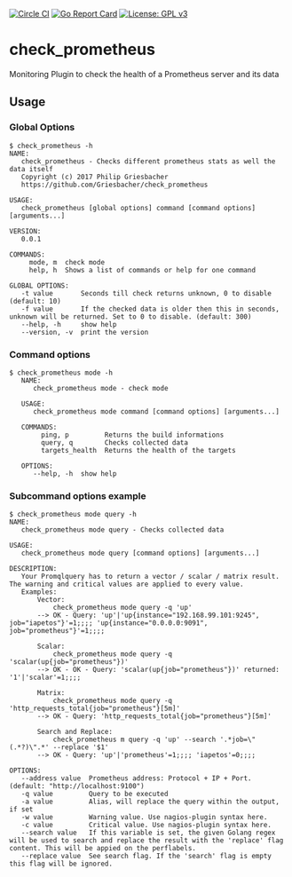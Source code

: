 [![Circle CI](https://circleci.com/gh/Griesbacher/check_prometheus/tree/master.svg?style=svg)](https://circleci.com/gh/Griesbacher/check_prometheus/tree/master)
[![Go Report Card](https://goreportcard.com/badge/github.com/Griesbacher/check_prometheus)](https://goreportcard.com/report/github.com/Griesbacher/check_prometheus)
[![License: GPL v3](https://img.shields.io/badge/License-GPL%20v3-blue.svg)](http://www.gnu.org/licenses/gpl-3.0)

# check_prometheus
Monitoring Plugin to check the health of a Prometheus server and its data

## Usage
### Global Options
```
$ check_prometheus -h
NAME:
   check_prometheus - Checks different prometheus stats as well the data itself
   Copyright (c) 2017 Philip Griesbacher
   https://github.com/Griesbacher/check_prometheus

USAGE:
   check_prometheus [global options] command [command options] [arguments...]

VERSION:
   0.0.1

COMMANDS:
     mode, m  check mode
     help, h  Shows a list of commands or help for one command

GLOBAL OPTIONS:
   -t value       Seconds till check returns unknown, 0 to disable (default: 10)
   -f value       If the checked data is older then this in seconds, unknown will be returned. Set to 0 to disable. (default: 300)
   --help, -h     show help
   --version, -v  print the version
```

### Command options

```
$ check_prometheus mode -h
   NAME:
      check_prometheus mode - check mode
   
   USAGE:
      check_prometheus mode command [command options] [arguments...]
   
   COMMANDS:
        ping, p         Returns the build informations
        query, q        Checks collected data
        targets_health  Returns the health of the targets
   
   OPTIONS:
      --help, -h  show help
```

### Subcommand options example

```
$ check_prometheus mode query -h
NAME:
   check_prometheus mode query - Checks collected data

USAGE:
   check_prometheus mode query [command options] [arguments...]

DESCRIPTION:
   Your Promqlquery has to return a vector / scalar / matrix result. The warning and critical values are applied to every value.
   Examples:
       Vector:
           check_prometheus mode query -q 'up'
       --> OK - Query: 'up'|'up{instance="192.168.99.101:9245", job="iapetos"}'=1;;;; 'up{instance="0.0.0.0:9091", job="prometheus"}'=1;;;;

       Scalar:
           check_prometheus mode query -q 'scalar(up{job="prometheus"})'
       --> OK - OK - Query: 'scalar(up{job="prometheus"})' returned: '1'|'scalar'=1;;;;

       Matrix:
           check_prometheus mode query -q 'http_requests_total{job="prometheus"}[5m]'
       --> OK - Query: 'http_requests_total{job="prometheus"}[5m]'

       Search and Replace:
           check_prometheus m query -q 'up' --search '.*job=\"(.*?)\".*' --replace '$1'
       --> OK - Query: 'up'|'prometheus'=1;;;; 'iapetos'=0;;;;

OPTIONS:
   --address value  Prometheus address: Protocol + IP + Port. (default: "http://localhost:9100")
   -q value         Query to be executed
   -a value         Alias, will replace the query within the output, if set
   -w value         Warning value. Use nagios-plugin syntax here.
   -c value         Critical value. Use nagios-plugin syntax here.
   --search value   If this variable is set, the given Golang regex will be used to search and replace the result with the 'replace' flag content. This will be appied on the perflabels.
   --replace value  See search flag. If the 'search' flag is empty this flag will be ignored.

```